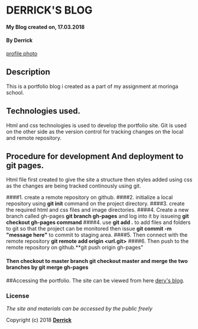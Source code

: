 # DERRICK'S BLOG
#### My Blog created on, 17.03.2018
#### By **Derrick**
[profile photo](images/deryq.jpg)

## Description
This is a portfolio blog i created as a part of my assignment at moringa school.

## Technologies used.
Html and css technologies is used to develop the portfolio site.
Git is used on the other side as the version control for tracking changes on the local and remote repository.

## Procedure for development And deployment to git pages.
Html file first created to give the site a structure then styles added using css as the changes are being tracked continously using git.

####1. create a remote repository on github.
####2. initialize a local repository using **git init** command on the project directory.
####3. create the required html and css files and image directories.
####4. Create a new branch called gh-pages **git branch gh-pages** and log into it by issueing **git checkout gh-pages command**
####4. use **git add .** to add files and folders to git so that the project can be monitored then issue **git commit -m "message here"** to commit to staging area.
####5. Then connect with the remote repository **git remote add origin <url.git>**
####6. Then push to the remote repository on github.**git push origin gh-pages"
#### Then checkout to master branch **git checkout master** and merge the two branches by **git merge gh-pages**

##Accessing the portfolio.
The site can be viewed from here [dery's blog]().

### License
*The site and materials can be accessed by the public freely*

Copyright (c) 2018 **[Derrick](http://github.com)**
